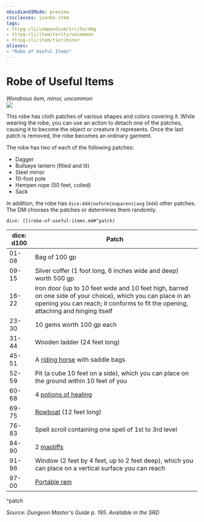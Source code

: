 ```yaml
---
obsidianUIMode: preview
cssclasses: json5e-item
tags:
- ttrpg-cli/compendium/src/5e/dmg
- ttrpg-cli/item/rarity/uncommon
- ttrpg-cli/item/tier/minor
aliases: 
- "Robe of Useful Items"
---
```

# Robe of Useful Items
*Wondrous item, minor, uncommon*  
![](/3-Mechanics/CLI/Compendium/items/img/robe-of-useful-items.webp#right)


This robe has cloth patches of various shapes and colors covering it. While wearing the robe, you can use an action to detach one of the patches, causing it to become the object or creature it represents. Once the last patch is removed, the robe becomes an ordinary garment.

The robe has two of each of the following patches:

- Dagger  
- Bullseye lantern (filled and lit)  
- Steel mirror  
- 10-foot pole  
- Hempen rope (50 feet, coiled)  
- Sack  

In addition, the robe has `dice:4d4|noform|noparens|avg` (`4d4`) other patches. The DM chooses the patches or determines them randomly.

`dice: [](robe-of-useful-items.md#^patch)`

| dice: d100 | Patch |
|------------|-------|
| 01-08 | Bag of 100 gp |
| 09-15 | Silver coffer (1 foot long, 6 inches wide and deep) worth 500 gp |
| 16-22 | Iron door (up to 10 feet wide and 10 feet high, barred on one side of your choice), which you can place in an opening you can reach; it conforms to fit the opening, attaching and hinging itself |
| 23-30 | 10 gems worth 100 gp each |
| 31-44 | Wooden ladder (24 feet long) |
| 45-51 | A [riding horse](/3-Mechanics/CLI/Compendium/bestiary/beast/riding-horse.md) with saddle bags |
| 52-59 | Pit (a cube 10 feet on a side), which you can place on the ground within 10 feet of you |
| 60-68 | 4 [potions of healing](/3-Mechanics/CLI/Compendium/items/potion-of-healing.md) |
| 69-75 | [Rowboat](/3-Mechanics/CLI/Compendium/items/rowboat.md) (12 feet long) |
| 76-83 | Spell scroll containing one spell of 1st to 3rd level |
| 84-90 | 2 [mastiffs](/3-Mechanics/CLI/Compendium/bestiary/beast/mastiff.md) |
| 91-96 | Window (2 feet by 4 feet, up to 2 feet deep), which you can place on a vertical surface you can reach |
| 97-00 | [Portable ram](/3-Mechanics/CLI/Compendium/items/portable-ram.md) |
^patch

*Source: Dungeon Master's Guide p. 195. Available in the <span title='Systems Reference Document (5.1)'>SRD</span>*